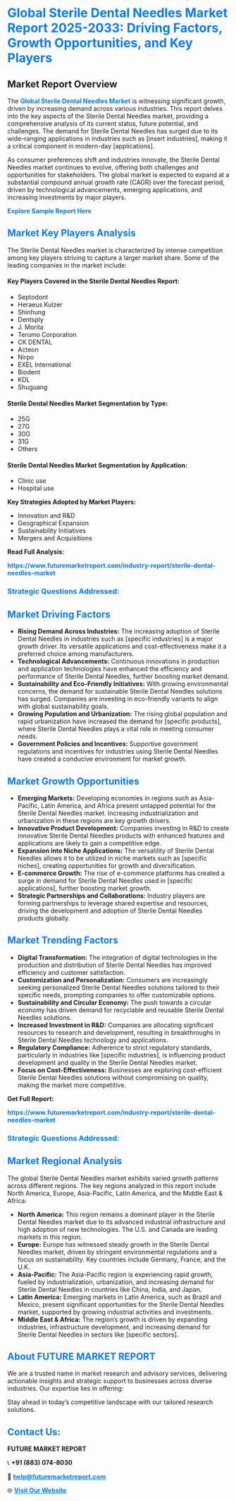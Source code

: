 <h1 style="color: #007BFF;">Global Sterile Dental Needles Market Report 2025-2033: Driving Factors, Growth Opportunities, and Key Players</h1>

<section id="overview">
<h2>Market Report Overview</h2>
<p>The <a href="https://www.futuremarketreport.com/industry-report/sterile-dental-needles-market" style="color: #007BFF; text-decoration: none;"><strong>Global Sterile Dental Needles Market</strong></a> is witnessing significant growth, driven by increasing demand across various industries. This report delves into the key aspects of the Sterile Dental Needles market, providing a comprehensive analysis of its current status, future potential, and challenges. The demand for Sterile Dental Needles has surged due to its wide-ranging applications in industries such as [insert industries], making it a critical component in modern-day [applications].</p>
<p>As consumer preferences shift and industries innovate, the Sterile Dental Needles market continues to evolve, offering both challenges and opportunities for stakeholders. The global market is expected to expand at a substantial compound annual growth rate (CAGR) over the forecast period, driven by technological advancements, emerging applications, and increasing investments by major players.</p>
</section>

<section id="overview">
<p><a href="https://www.futuremarketreport.com/request-sample/reportId=80430" style="color: #007BFF; text-decoration: none;"><strong>Explore Sample Report Here</strong></a></p>
</section>

<section id="key-players">
<h2 style="color: #007BFF;">Market Key Players Analysis</h2>
<p>The Sterile Dental Needles market is characterized by intense competition among key players striving to capture a larger market share. Some of the leading companies in the market include:</p>
<h4>Key Players Covered in the Sterile Dental Needles Report:</h4>
<ul><li>Septodont</li><li>Heraeus Kulzer</li><li>Shinhung</li><li>Dentsply</li><li>J. Morita</li><li>Terumo Corporation</li><li>CK DENTAL</li><li>Acteon</li><li>Nirpo</li><li>EXEL International</li><li>Biodent</li><li>KDL</li><li>Shuguang</li></ul>
<h4>Sterile Dental Needles Market Segmentation by Type:</h4>
<ul><li>25G</li><li>27G</li><li>30G</li><li>31G</li><li>Others</li></ul>

<h4>Sterile Dental Needles Market Segmentation by Application:</h4>
<ul><li>Clinic use</li><li>Hospital use</li></ul>
<p><strong>Key Strategies Adopted by Market Players:</strong></p>
<ul>
<li>Innovation and R&D</li>
<li>Geographical Expansion</li>
<li>Sustainability Initiatives</li>
<li>Mergers and Acquisitions</li>
</ul>
</section>

<section>
<p><strong>Read Full Analysis: </strong></p><a href="https://www.futuremarketreport.com/industry-report/sterile-dental-needles-market" style="color: #007BFF; text-decoration: none;"><strong>https://www.futuremarketreport.com/industry-report/sterile-dental-needles-market</strong></a>
<h3 style="color: #007BFF;">Strategic Questions Addressed:</h3>
</section>

<section id="driving-factors">
<h2 style="color: #007BFF;">Market Driving Factors</h2>
<ul>
<li><strong>Rising Demand Across Industries:</strong> The increasing adoption of Sterile Dental Needles in industries such as [specific industries] is a major growth driver. Its versatile applications and cost-effectiveness make it a preferred choice among manufacturers.</li>
<li><strong>Technological Advancements:</strong> Continuous innovations in production and application technologies have enhanced the efficiency and performance of Sterile Dental Needles, further boosting market demand.</li>
<li><strong>Sustainability and Eco-Friendly Initiatives:</strong> With growing environmental concerns, the demand for sustainable Sterile Dental Needles solutions has surged. Companies are investing in eco-friendly variants to align with global sustainability goals.</li>
<li><strong>Growing Population and Urbanization:</strong> The rising global population and rapid urbanization have increased the demand for [specific products], where Sterile Dental Needles plays a vital role in meeting consumer needs.</li>
<li><strong>Government Policies and Incentives:</strong> Supportive government regulations and incentives for industries using Sterile Dental Needles have created a conducive environment for market growth.</li>
</ul>
</section>

<section id="growth-opportunities">
<h2 style="color: #007BFF;">Market Growth Opportunities</h2>
<ul>
<li><strong>Emerging Markets:</strong> Developing economies in regions such as Asia-Pacific, Latin America, and Africa present untapped potential for the Sterile Dental Needles market. Increasing industrialization and urbanization in these regions are key growth drivers.</li>
<li><strong>Innovative Product Development:</strong> Companies investing in R&D to create innovative Sterile Dental Needles products with enhanced features and applications are likely to gain a competitive edge.</li>
<li><strong>Expansion into Niche Applications:</strong> The versatility of Sterile Dental Needles allows it to be utilized in niche markets such as [specific niches], creating opportunities for growth and diversification.</li>
<li><strong>E-commerce Growth:</strong> The rise of e-commerce platforms has created a surge in demand for Sterile Dental Needles used in [specific applications], further boosting market growth.</li>
<li><strong>Strategic Partnerships and Collaborations:</strong> Industry players are forming partnerships to leverage shared expertise and resources, driving the development and adoption of Sterile Dental Needles products globally.</li>
</ul>
</section>

<section id="trending-factors">
<h2 style="color: #007BFF;">Market Trending Factors</h2>
<ul>
<li><strong>Digital Transformation:</strong> The integration of digital technologies in the production and distribution of Sterile Dental Needles has improved efficiency and customer satisfaction.</li>
<li><strong>Customization and Personalization:</strong> Consumers are increasingly seeking personalized Sterile Dental Needles solutions tailored to their specific needs, prompting companies to offer customizable options.</li>
<li><strong>Sustainability and Circular Economy:</strong> The push towards a circular economy has driven demand for recyclable and reusable Sterile Dental Needles solutions.</li>
<li><strong>Increased Investment in R&D:</strong> Companies are allocating significant resources to research and development, resulting in breakthroughs in Sterile Dental Needles technology and applications.</li>
<li><strong>Regulatory Compliance:</strong> Adherence to strict regulatory standards, particularly in industries like [specific industries], is influencing product development and quality in the Sterile Dental Needles market.</li>
<li><strong>Focus on Cost-Effectiveness:</strong> Businesses are exploring cost-efficient Sterile Dental Needles solutions without compromising on quality, making the market more competitive.</li>
</ul>
</section>

<section>
<p><strong>Get Full Report: </strong></p><a href="https://www.futuremarketreport.com/industry-report/sterile-dental-needles-market" style="color: #007BFF; text-decoration: none;"><strong>https://www.futuremarketreport.com/industry-report/sterile-dental-needles-market</strong></a>
<h3 style="color: #007BFF;">Strategic Questions Addressed:</h3>
</section>


<section id="regional-analysis">
<h2 style="color: #007BFF;">Market Regional Analysis</h2>
<p>The global Sterile Dental Needles market exhibits varied growth patterns across different regions. The key regions analyzed in this report include North America, Europe, Asia-Pacific, Latin America, and the Middle East & Africa:</p>
<ul>
<li><strong>North America:</strong> This region remains a dominant player in the Sterile Dental Needles market due to its advanced industrial infrastructure and high adoption of new technologies. The U.S. and Canada are leading markets in this region.</li>
<li><strong>Europe:</strong> Europe has witnessed steady growth in the Sterile Dental Needles market, driven by stringent environmental regulations and a focus on sustainability. Key countries include Germany, France, and the U.K.</li>
<li><strong>Asia-Pacific:</strong> The Asia-Pacific region is experiencing rapid growth, fueled by industrialization, urbanization, and increasing demand for Sterile Dental Needles in countries like China, India, and Japan.</li>
<li><strong>Latin America:</strong> Emerging markets in Latin America, such as Brazil and Mexico, present significant opportunities for the Sterile Dental Needles market, supported by growing industrial activities and investments.</li>
<li><strong>Middle East & Africa:</strong> The region’s growth is driven by expanding industries, infrastructure development, and increasing demand for Sterile Dental Needles in sectors like [specific sectors].</li>
</ul>
</section>

<footer>
<h2 style="color: #007BFF;">About FUTURE MARKET REPORT</h2>
<p>We are a trusted name in market research and advisory services, delivering actionable insights and strategic support to businesses across diverse industries. Our expertise lies in offering:</p>

<p>Stay ahead in today’s competitive landscape with our tailored research solutions.</p>

<h2 style="color: #007BFF;">Contact Us:</h2>
<p><strong>FUTURE MARKET REPORT</strong></p>
<p>📞 <strong>+91 (883) 074-8030</strong></p>
<p>📧 <strong><a href="mailto:help@futuremarketreport.com" style="color: #007BFF;">help@futuremarketreport.com</a></strong></p>
<p>🌐 <strong><a href="https://www.futuremarketreport.com/" style="color: #007BFF;">Visit Our Website</a></strong></p>
</footer>